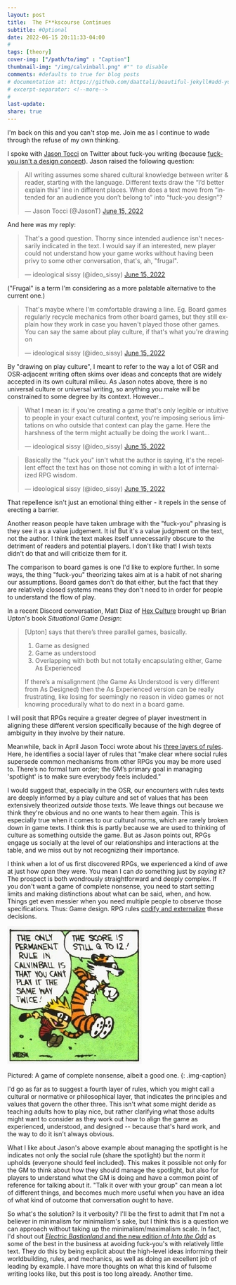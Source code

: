 ```yaml
---
layout: post
title:  The F**kscourse Continues
subtitle: #Optional
date: 2022-06-15 20:11:33-04:00
#
tags: [theory]
cover-img: ["/path/to/img" : "Caption"]
thumbnail-img: "/img/calvinball.png" #"" to disable
comments: #defaults to true for blog posts
# documentation at: https://github.com/daattali/beautiful-jekyll#add-your-own-content
# excerpt-separator: <!--more-->
#
last-update: 
share: true
---
```

I'm back on this and you can't stop me. Join me as I continue to wade through the refuse of my own thinking.

I spoke with [Jason Tocci](https://pretendo.games/) on Twitter about fuck-you writing (because [fuck-you isn't a design concept](https://todistantlands.github.io/2022/06/15/fk-you-is-a-writing-concept.html)). Jason raised the following question:

<blockquote class="twitter-tweet" data-conversation="none"><p lang="en" dir="ltr">All writing assumes some shared cultural knowledge between writer &amp; reader, starting with the language. Different texts draw the “I’d better explain this” line in different places. When does a text move from “intended for an audience you don’t belong to” into “fuck-you design”?</p>&mdash; Jason Tocci (@JasonT) <a href="https://twitter.com/JasonT/status/1537110683434852356?ref_src=twsrc%5Etfw">June 15, 2022</a></blockquote> <script async src="https://platform.twitter.com/widgets.js" charset="utf-8"></script>

And here was my reply:

<blockquote class="twitter-tweet" data-conversation="none" data-dnt="true"><p lang="en" dir="ltr">That&#39;s a good question. Thorny since intended audience isn&#39;t necessarily indicated in the text. I would say if an interested, new player could not understand how your game works without having been privy to some other conversation, that&#39;s, ah, &quot;frugal&quot;.</p>&mdash; ideological sissy (@ideo_sissy) <a href="https://twitter.com/ideo_sissy/status/1537119003092602881?ref_src=twsrc%5Etfw">June 15, 2022</a></blockquote> <script async src="https://platform.twitter.com/widgets.js" charset="utf-8"></script>

("Frugal" is a term I'm considering as a more palatable alternative to the current one.)

<blockquote class="twitter-tweet" data-conversation="none" data-dnt="true"><p lang="en" dir="ltr">That&#39;s maybe where I&#39;m comfortable drawing a line. Eg. Board games regularly recycle mechanics from other board games, but they still explain how they work in case you haven&#39;t played those other games. You can say the same about play culture, if that&#39;s what you&#39;re drawing on</p>&mdash; ideological sissy (@ideo_sissy) <a href="https://twitter.com/ideo_sissy/status/1537119732100472834?ref_src=twsrc%5Etfw">June 15, 2022</a></blockquote> <script async src="https://platform.twitter.com/widgets.js" charset="utf-8"></script>

By "drawing on play culture", I meant to refer to the way a lot of OSR and OSR-adjacent writing often skims over ideas and concepts that are widely accepted in its own cultural milieu. As Jason notes above, there is no universal culture or universal writing, so anything you make will be constrained to some degree by its context. However...

<blockquote class="twitter-tweet" data-conversation="none" data-dnt="true"><p lang="en" dir="ltr">What I mean is: if you&#39;re creating a game that&#39;s only legible or intuitive to people in your exact cultural context, you&#39;re imposing serious limitations on who outside that context can play the game. Here the harshness of the term might actually be doing the work I want...</p>&mdash; ideological sissy (@ideo_sissy) <a href="https://twitter.com/ideo_sissy/status/1537120610156953601?ref_src=twsrc%5Etfw">June 15, 2022</a></blockquote> <script async src="https://platform.twitter.com/widgets.js" charset="utf-8"></script>

<blockquote class="twitter-tweet" data-conversation="none" data-dnt="true"><p lang="en" dir="ltr">Basically the &quot;fuck you&quot; isn&#39;t what the author is saying, it&#39;s the repellent effect the text has on those not coming in with a lot of internalized RPG wisdom.</p>&mdash; ideological sissy (@ideo_sissy) <a href="https://twitter.com/ideo_sissy/status/1537120961622851584?ref_src=twsrc%5Etfw">June 15, 2022</a></blockquote> <script async src="https://platform.twitter.com/widgets.js" charset="utf-8"></script>

That repellence isn't just an emotional thing either - it repels in the sense of erecting a barrier. 

Another reason people have taken umbrage with the "fuck-you" phrasing is they see it as a value judgement. It is! But it's a value judgment on the text, not the author. I think the text makes itself unnecessarily obscure to the detriment of readers and potential players. I don't like that! I wish texts didn't do that and will criticize them for it.

The comparison to board games is one I'd like to explore further. In some ways, the thing "fuck-you" theorizing takes aim at is a habit of not sharing our assumptions. Board games don't do that either, but the fact that they are relatively closed systems means they don't need to in order for people to understand the flow of play.

In a recent Discord conversation, Matt Diaz of [Hex Culture](https://hexculture.com/) brought up Brian Upton's book *Situational Game Design*:

> \[Upton\] says that there’s three parallel games, basically.
>1. Game as designed
>2. Game as understood  
>3. Overlapping with both but not totally encapsulating either, Game As Experienced
> 
> If there’s a misalignment (the Game As Understood is very different from As Designed) then the As Experienced version can be really frustrating, like losing for seemingly no reason in video games or not knowing procedurally what to do next in a board game.

I will posit that RPGs require a greater degree of player investment in aligning these different version specifically because of the high degree of ambiguity in they involve by their nature.

Meanwhile, back in April Jason Tocci wrote about his [three layers of rules](https://pretendo.games/2022/04/15/three-layers-of-rpg-rules/). Here, he identifies a social layer of rules that "make clear where social rules supersede common mechanisms from other RPGs you may be more used to. There’s no formal turn order; the GM’s primary goal in managing 'spotlight' is to make sure everybody feels included."

I would suggest that, especially in the OSR, our encounters with rules texts are deeply informed by a play culture and set of values that has been extensively theorized _outside_ those texts. We leave things out because we think they're obvious and no one wants to hear them again. This is especially true when it comes to our cultural norms, which are rarely broken down in game texts. I think this is partly because we are used to thinking of culture as something outside the game. But as Jason points out, RPGs engage us socially at the level of our relationships and interactions at the table, and we miss out by not recognizing their importance.

I think when a lot of us first discovered RPGs, we experienced a kind of awe at just how _open_ they were. You mean I can _do_ something just by _saying_ it? The prospect is both wondrously straightforward and deeply complex. If you don't want a game of complete nonsense, you need to start setting limits and making distinctions about what can be said, when, and how. Things get even messier when you need multiple people to observe those specifications. Thus: Game design. RPG rules [codify and externalize](https://www.necropraxis.com/2022/05/31/towards-objective-prosthetics/) these decisions.

![Panel from *Calvin and Hobbes*. Calvin, a young boy, and his friend Hobbes, an anthropomorphic tiger, are jumping around wearing domino masks. Calvin: "The only permanent rule in Calvinball is that you can't play it the same way twice!" Hobbes: "The score is still Q to 12!"](/img/calvinball.png)

Pictured: A game of complete nonsense, albeit a good one.
{: .img-caption}

I'd go as far as to suggest a fourth layer of rules, which you might call a cultural or normative or philosophical layer, that indicates the principles and values that govern the other three. This isn't what some might deride as teaching adults how to play nice, but rather clarifying what those adults might want to consider as they work out how to align the game as experienced, understood, and designed -- because that's hard work, and the way to do it isn't always obvious.

What I like about Jason's above example about managing the spotlight is he indicates not only the social rule (share the spotlight) but the norm it upholds (everyone should feel included). This makes it possible not only for the GM to think about how they should manage the spotlight, but also for players to understand what the GM is doing and have a common point of reference for talking about it. "Talk it over with your group" can mean a lot of different things, and becomes much more useful when you have an idea of what kind of outcome that conversation ought to have.

So what's the solution? Is it verbosity? I'll be the first to admit that I'm not a believer in minimalism for minimalism's sake, but I think this is a question we can approach without taking up the minimalism/maximalism scale. In fact, I'd shout out [_Electric Bastionland_ and the new edition of _Into the Odd_](https://www.bastionland.com/) as some of the best in the business at avoiding fuck-you's with relatively little text. They do this by being explicit about the high-level ideas informing their worldbuilding, rules, and mechanics, as well as doing an excellent job of leading by example. I have more thoughts on what this kind of fulsome writing looks like, but this post is too long already. Another time.